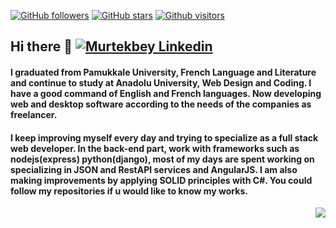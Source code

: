 [![GitHub followers](https://img.shields.io/github/followers/murtekbey?style=social)](https://github.com/murtekbey?tab=followers)
[![GitHub stars](https://img.shields.io/github/stars/murtekbey?style=social)](https://github.com/murtekbey?tab=repositories)
[![Github visitors](https://visitor-badge.glitch.me/badge?page_id=murtekbey.visitor-badge)](https://github.com/murtekbey)



## Hi there 👋 <a href="https://www.linkedin.com/in/murtekbey/" target="_blank" rel="nofollow"><img alt="Murtekbey Linkedin" src="https://github.com/WaylonWalker/WaylonWalker/raw/main/icon/linkedin.png?raw=true"/></a>

#### I graduated from Pamukkale University, French Language and Literature and continue to study at Anadolu University, Web Design and Coding. I have a good command of English and French languages. Now developing web and desktop software according to the needs of the companies as freelancer.

#### I keep improving myself every day and trying to specialize as a full stack web developer. In the back-end part, work with frameworks such as nodejs(express) python(django), most of my days are spent working on specializing in JSON and RestAPI services and AngularJS. I am also making improvements by applying SOLID principles with C#. You could follow my repositories if u would like to know my works.

<p align="right"><img src="https://github-readme-stats.vercel.app/api/top-langs/?username=murtekbey&layout=compact"></p>

<!--
**murtekbey/murtekbey** is a ✨ _special_ ✨ repository because its `README.md` (this file) appears on your GitHub profile.

Here are some ideas to get you started:

- 🔭 I’m currently working on ...
- 🌱 I’m currently learning ...
- 👯 I’m looking to collaborate on ...
- 🤔 I’m looking for help with ...
- 💬 Ask me about ...
- 📫 How to reach me: ...
- 😄 Pronouns: ...
- ⚡ Fun fact: ...
-->
